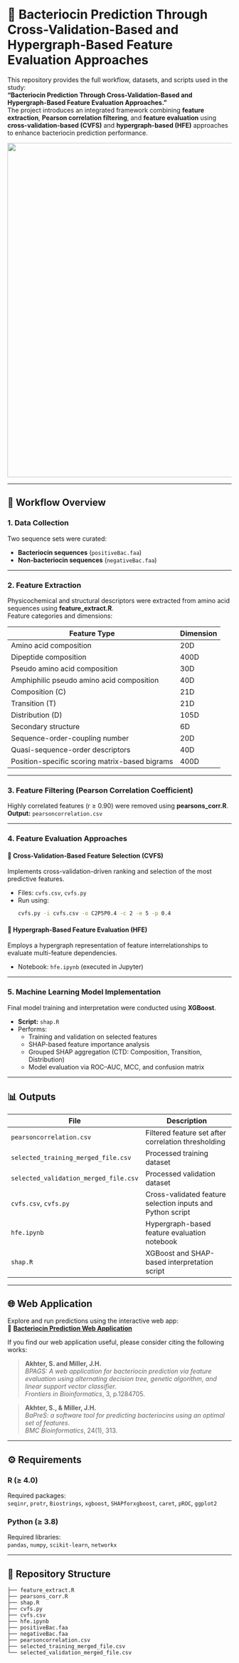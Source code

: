 # 🧬 Bacteriocin Prediction Through Cross-Validation-Based and Hypergraph-Based Feature Evaluation Approaches

This repository provides the full workflow, datasets, and scripts used in the study:  
**“Bacteriocin Prediction Through Cross-Validation-Based and Hypergraph-Based Feature Evaluation Approaches.”**  
The project introduces an integrated framework combining **feature extraction**, **Pearson correlation filtering**, and **feature evaluation** using **cross-validation-based (CVFS)** and **hypergraph-based (HFE)** approaches to enhance bacteriocin prediction performance.

<p align="center">
  <img src="Screenshot%202025-10-05%20at%2010.22.44 PM.png" width="750">
</p>

---

## 🧩 Workflow Overview

### 1. **Data Collection**
Two sequence sets were curated:
- **Bacteriocin sequences** (`positiveBac.faa`)
- **Non-bacteriocin sequences** (`negativeBac.faa`)

---

### 2. **Feature Extraction**
Physicochemical and structural descriptors were extracted from amino acid sequences using **feature_extract.R**.  
Feature categories and dimensions:

| Feature Type | Dimension |
|---------------|------------|
| Amino acid composition | 20D |
| Dipeptide composition | 400D |
| Pseudo amino acid composition | 30D |
| Amphiphilic pseudo amino acid composition | 40D |
| Composition (C) | 21D |
| Transition (T) | 21D |
| Distribution (D) | 105D |
| Secondary structure | 6D |
| Sequence-order-coupling number | 20D |
| Quasi-sequence-order descriptors | 40D |
| Position-specific scoring matrix-based bigrams | 400D |

---

### 3. **Feature Filtering (Pearson Correlation Coefficient)**
Highly correlated features (r ≥ 0.90) were removed using **pearsons_corr.R**.  
**Output:** `pearsoncorrelation.csv`

---

### 4. **Feature Evaluation Approaches**

#### 🧮 Cross-Validation-Based Feature Selection (CVFS)
Implements cross-validation-driven ranking and selection of the most predictive features.  
- Files: `cvfs.csv`, `cvfs.py`  
- Run using:
  ```bash
  cvfs.py -i cvfs.csv -o C2P5P0.4 -c 2 -e 5 -p 0.4
  ```

#### 🧠 Hypergraph-Based Feature Evaluation (HFE)
Employs a hypergraph representation of feature interrelationships to evaluate multi-feature dependencies.  
- Notebook: `hfe.ipynb` (executed in Jupyter)

---

### 5. **Machine Learning Model Implementation**
Final model training and interpretation were conducted using **XGBoost**.

- **Script:** `shap.R`  
- Performs:
  - Training and validation on selected features  
  - SHAP-based feature importance analysis  
  - Grouped SHAP aggregation (CTD: Composition, Transition, Distribution)  
  - Model evaluation via ROC–AUC, MCC, and confusion matrix

---

## 📊 Outputs

| File | Description |
|------|--------------|
| `pearsoncorrelation.csv` | Filtered feature set after correlation thresholding |
| `selected_training_merged_file.csv` | Processed training dataset |
| `selected_validation_merged_file.csv` | Processed validation dataset |
| `cvfs.csv`, `cvfs.py` | Cross-validated feature selection inputs and Python script |
| `hfe.ipynb` | Hypergraph-based feature evaluation notebook |
| `shap.R` | XGBoost and SHAP-based interpretation script |

---

## 🌐 Web Application

Explore and run predictions using the interactive web app:  
🔗 **[Bacteriocin Prediction Web Application](https://shiny.tricities.wsu.edu/bacteriocin-prediction/)**

If you find our web application useful, please consider citing the following works:

> **Akhter, S. and Miller, J.H.**  
> *BPAGS: A web application for bacteriocin prediction via feature evaluation using alternating decision tree, genetic algorithm, and linear support vector classifier.*  
> *Frontiers in Bioinformatics*, 3, p.1284705.

> **Akhter, S., & Miller, J.H.**  
> *BaPreS: a software tool for predicting bacteriocins using an optimal set of features.*  
> *BMC Bioinformatics*, 24(1), 313.

---

## ⚙️ Requirements

### **R (≥ 4.0)**
Required packages:  
`seqinr`, `protr`, `Biostrings`, `xgboost`, `SHAPforxgboost`, `caret`, `pROC`, `ggplot2`

### **Python (≥ 3.8)**
Required libraries:  
`pandas`, `numpy`, `scikit-learn`, `networkx`

---

## 📂 Repository Structure

```
├── feature_extract.R
├── pearsons_corr.R
├── shap.R
├── cvfs.py
├── cvfs.csv
├── hfe.ipynb
├── positiveBac.faa
├── negativeBac.faa
├── pearsoncorrelation.csv
├── selected_training_merged_file.csv
└── selected_validation_merged_file.csv
```
